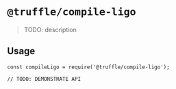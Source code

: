 # `@truffle/compile-ligo`

> TODO: description

## Usage

```
const compileLigo = require('@truffle/compile-ligo');

// TODO: DEMONSTRATE API
```
